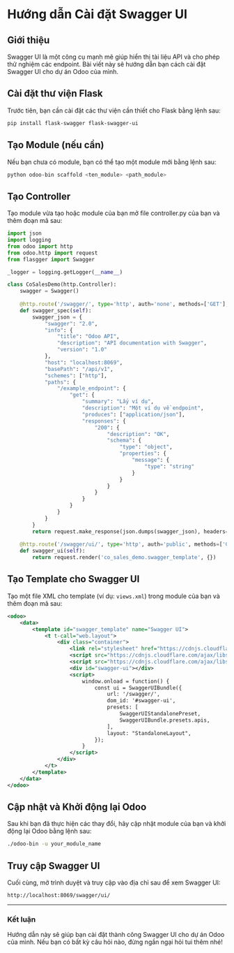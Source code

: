 # Hướng dẫn Cài đặt Swagger UI

## Giới thiệu

Swagger UI là một công cụ mạnh mẽ giúp hiển thị tài liệu API và cho phép thử nghiệm các endpoint. Bài viết này sẽ hướng dẫn bạn cách cài đặt Swagger UI cho dự án Odoo của mình.

## Cài đặt thư viện Flask

Trước tiên, bạn cần cài đặt các thư viện cần thiết cho Flask bằng lệnh sau:

```bash
pip install flask-swagger flask-swagger-ui
```

## Tạo Module (nếu cần)

Nếu bạn chưa có module, bạn có thể tạo một module mới bằng lệnh sau:

```bash
python odoo-bin scaffold <ten_module> <path_module>
```

## Tạo Controller

Tạo module vừa tạo hoặc module của bạn mở file controller.py của bạn và thêm đoạn mã sau:

```python 
import json
import logging
from odoo import http
from odoo.http import request
from flasgger import Swagger

_logger = logging.getLogger(__name__)

class CoSalesDemo(http.Controller):
    swagger = Swagger()
    
    @http.route('/swagger/', type='http', auth='none', methods=['GET'], csrf=False)
    def swagger_spec(self):
        swagger_json = {
            "swagger": "2.0",
            "info": {
                "title": "Odoo API",
                "description": "API documentation with Swagger",
                "version": "1.0"
            },
            "host": "localhost:8069",
            "basePath": "/api/v1",
            "schemes": ["http"],
            "paths": {
                "/example_endpoint": {
                    "get": {
                        "summary": "Lấy ví dụ",
                        "description": "Một ví dụ về endpoint",
                        "produces": ["application/json"],
                        "responses": {
                            "200": {
                                "description": "OK",
                                "schema": {
                                    "type": "object",
                                    "properties": {
                                        "message": {
                                            "type": "string"
                                        }
                                    }
                                }
                            }
                        }
                    }
                }
            }
        }
        return request.make_response(json.dumps(swagger_json), headers={'Content-Type': 'application/json'})
    
    @http.route('/swagger/ui/', type='http', auth='public', methods=['GET'], csrf=False)
    def swagger_ui(self):
        return request.render('co_sales_demo.swagger_template', {})
```

## Tạo Template cho Swagger UI

Tạo một file XML cho template (ví dụ: `views.xml`) trong module của bạn và thêm đoạn mã sau:

```xml
<odoo>
    <data>
        <template id="swagger_template" name="Swagger UI">
            <t t-call="web.layout">
                <div class="container">
                    <link rel="stylesheet" href="https://cdnjs.cloudflare.com/ajax/libs/swagger-ui/4.15.5/swagger-ui.css" />
                    <script src="https://cdnjs.cloudflare.com/ajax/libs/swagger-ui/4.15.5/swagger-ui-bundle.js"></script>
                    <script src="https://cdnjs.cloudflare.com/ajax/libs/swagger-ui/4.15.5/swagger-ui-standalone-preset.js"></script>
                    <div id="swagger-ui"></div>
                    <script>
                        window.onload = function() {
                            const ui = SwaggerUIBundle({
                                url: '/swagger/',
                                dom_id: '#swagger-ui',
                                presets: [
                                    SwaggerUIStandalonePreset,
                                    SwaggerUIBundle.presets.apis,
                                ],
                                layout: "StandaloneLayout",
                            });
                        }
                    </script>
                </div>
            </t>
        </template>
    </data>
</odoo>
```

## Cập nhật và Khởi động lại Odoo

Sau khi bạn đã thực hiện các thay đổi, hãy cập nhật module của bạn và khởi động lại Odoo bằng lệnh sau:

```bash
./odoo-bin -u your_module_name
```
## Truy cập Swagger UI

Cuối cùng, mở trình duyệt và truy cập vào địa chỉ sau để xem Swagger UI:

```
http://localhost:8069/swagger/ui/
```

---

### Kết luận

Hướng dẫn này sẽ giúp bạn cài đặt thành công Swagger UI cho dự án Odoo của mình. Nếu bạn có bất kỳ câu hỏi nào, đừng ngần ngại hỏi tui thêm nhé!


